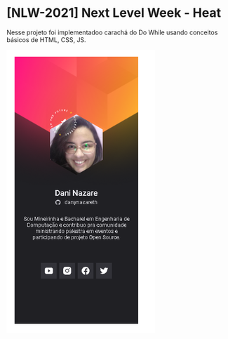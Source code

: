 # [NLW-2021] Next Level Week - Heat


Nesse projeto foi implementadoo carachá do Do While usando conceitos básicos de HTML, CSS, JS.




![Crachá do while 2021](img/dany_dowhile.png?raw=true "Dany Crachá")
